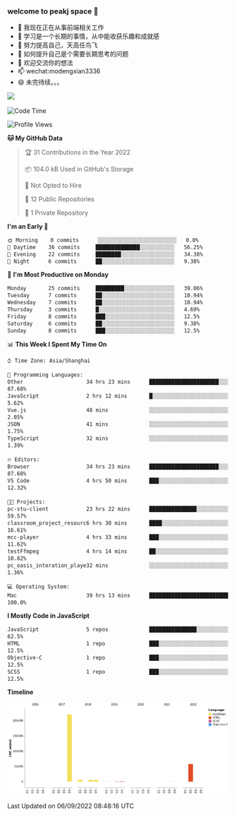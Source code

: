 ### welcome to peakj space 👋



- 🔭 我现在正在从事前端相关工作
- 🌱 学习是一个长期的事情，从中能收获乐趣和成就感
- 👯 努力提高自己，天高任鸟飞
- 🤔 如何提升自己是个需要长期思考的问题
- 💬 欢迎交流你的想法
- 📫 wechat:modengxian3336
- 😄 未完待续。。。

![](https://s2.ax1x.com/2019/06/28/ZKxc4J.jpg)

<!--START_SECTION:waka-->
![Code Time](http://img.shields.io/badge/Code%20Time-1%2C664%20hrs%2051%20mins-blue)

![Profile Views](http://img.shields.io/badge/Profile%20Views-0-blue)

**🐱 My GitHub Data** 

> 🏆 31 Contributions in the Year 2022
 > 
> 📦 104.0 kB Used in GitHub's Storage 
 > 
> 🚫 Not Opted to Hire
 > 
> 📜 12 Public Repositories 
 > 
> 🔑 1 Private Repository 
 > 
**I'm an Early 🐤** 

```text
🌞 Morning    0 commits      ░░░░░░░░░░░░░░░░░░░░░░░░░   0.0% 
🌆 Daytime    36 commits     ██████████████░░░░░░░░░░░   56.25% 
🌃 Evening    22 commits     ████████░░░░░░░░░░░░░░░░░   34.38% 
🌙 Night      6 commits      ██░░░░░░░░░░░░░░░░░░░░░░░   9.38%

```
📅 **I'm Most Productive on Monday** 

```text
Monday       25 commits     █████████░░░░░░░░░░░░░░░░   39.06% 
Tuesday      7 commits      ██░░░░░░░░░░░░░░░░░░░░░░░   10.94% 
Wednesday    7 commits      ██░░░░░░░░░░░░░░░░░░░░░░░   10.94% 
Thursday     3 commits      █░░░░░░░░░░░░░░░░░░░░░░░░   4.69% 
Friday       8 commits      ███░░░░░░░░░░░░░░░░░░░░░░   12.5% 
Saturday     6 commits      ██░░░░░░░░░░░░░░░░░░░░░░░   9.38% 
Sunday       8 commits      ███░░░░░░░░░░░░░░░░░░░░░░   12.5%

```


📊 **This Week I Spent My Time On** 

```text
⌚︎ Time Zone: Asia/Shanghai

💬 Programming Languages: 
Other                    34 hrs 23 mins      ██████████████████████░░░   87.68% 
JavaScript               2 hrs 12 mins       █░░░░░░░░░░░░░░░░░░░░░░░░   5.62% 
Vue.js                   48 mins             ░░░░░░░░░░░░░░░░░░░░░░░░░   2.05% 
JSON                     41 mins             ░░░░░░░░░░░░░░░░░░░░░░░░░   1.75% 
TypeScript               32 mins             ░░░░░░░░░░░░░░░░░░░░░░░░░   1.39%

🔥 Editors: 
Browser                  34 hrs 23 mins      ██████████████████████░░░   87.68% 
VS Code                  4 hrs 50 mins       ███░░░░░░░░░░░░░░░░░░░░░░   12.32%

🐱‍💻 Projects: 
pc-stu-client            23 hrs 22 mins      ███████████████░░░░░░░░░░   59.57% 
classroom_project_resourc6 hrs 30 mins       ████░░░░░░░░░░░░░░░░░░░░░   16.61% 
mcc-player               4 hrs 33 mins       ███░░░░░░░░░░░░░░░░░░░░░░   11.62% 
testFfmpeg               4 hrs 14 mins       ██░░░░░░░░░░░░░░░░░░░░░░░   10.82% 
pc_oasis_interation_playe32 mins             ░░░░░░░░░░░░░░░░░░░░░░░░░   1.36%

💻 Operating System: 
Mac                      39 hrs 13 mins      █████████████████████████   100.0%

```

**I Mostly Code in JavaScript** 

```text
JavaScript               5 repos             ███████████████░░░░░░░░░░   62.5% 
HTML                     1 repo              ███░░░░░░░░░░░░░░░░░░░░░░   12.5% 
Objective-C              1 repo              ███░░░░░░░░░░░░░░░░░░░░░░   12.5% 
SCSS                     1 repo              ███░░░░░░░░░░░░░░░░░░░░░░   12.5%

```


**Timeline**

![Chart not found](https://raw.githubusercontent.com/PeakJ/PeakJ/master/charts/bar_graph.png) 


 Last Updated on 06/09/2022 08:48:16 UTC
<!--END_SECTION:waka-->
